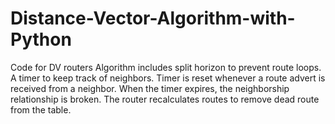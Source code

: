 # Distance-Vector-Algorithm-with-Python
Code for DV routers
Algorithm includes split horizon to prevent route loops.
A timer to keep track of neighbors. Timer is reset whenever a route advert is received from a neighbor. When the timer expires, the neighborship relationship is broken. The router recalculates routes to remove dead route from the table.
